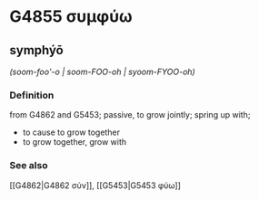 # G4855 συμφύω

## symphýō

_(soom-foo'-o | soom-FOO-oh | syoom-FYOO-oh)_

### Definition

from G4862 and G5453; passive, to grow jointly; spring up with; 

- to cause to grow together
- to grow together, grow with

### See also

[[G4862|G4862 σύν]], [[G5453|G5453 φύω]]
